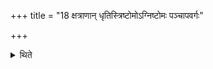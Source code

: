 +++
title = "18 क्षत्राणान् धृतिस्त्रिष्टोमोऽग्निष्टोमः पञ्चापवर्गः"

+++

<details><summary>थिते</summary>

क्षत्राणां धृतिस्त्रिष्टोमोऽग्निष्टोमः पञ्चापवर्गः १८
</details>
